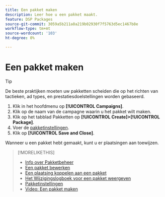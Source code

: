 ```yaml
---
title: Een pakket maken
description: Leer hoe u een pakket maakt.
feature: DSP Packages
source-git-commit: 3059a5b211a8a219b02930f7f5763d5ec1467b8e
workflow-type: tm+mt
source-wordcount: '103'
ht-degree: 0%

---
```


# Een pakket maken

>[!TIP]
>
>De beste praktijken moeten uw pakketten scheiden die op het richten van tactieken, ad types, en prestatiesdoelstellingen worden gebaseerd.

1. Klik in het hoofdmenu op **[!UICONTROL Campaigns]**.
1. Klik op de naam van de campagne waarin u het pakket wilt maken.
1. Klik op het tabblad Pakketten op **[!UICONTROL Create]>[!UICONTROL Package]**.
1. Voer de [pakketinstellingen](package-settings.md).
1. Klik op **[!UICONTROL Save and Close]**.

Wanneer u een pakket hebt gemaakt, kunt u er plaatsingen aan toewijzen.

>[!MORELIKETHIS]
>
>* [Info over Pakketbeheer](package-about.md)
>* [Een pakket bewerken](package-edit.md)
>* [Een plaatsing koppelen aan een pakket](package-attach-placement.md)
>* [Het Wijzigingslogboek voor een pakket weergeven](package-change-log.md)
>* [Pakketinstellingen](package-settings.md)
>* [Video: Een pakket maken](https://experienceleague.adobe.com/docs/advertising-cloud-learn/tutorials/dsp/package-create.html)

